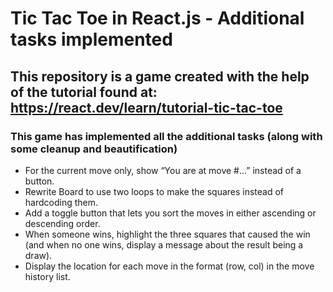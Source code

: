 # Tic Tac Toe in React.js - Additional tasks implemented

## This repository is a game created with the help of the tutorial found at: https://react.dev/learn/tutorial-tic-tac-toe

### This game has implemented all the additional tasks (along with some cleanup and beautification)
- For the current move only, show “You are at move #…” instead of a button.
- Rewrite Board to use two loops to make the squares instead of hardcoding them.
- Add a toggle button that lets you sort the moves in either ascending or descending order.
- When someone wins, highlight the three squares that caused the win (and when no one wins, display a message about the result being a draw).
- Display the location for each move in the format (row, col) in the move history list.
